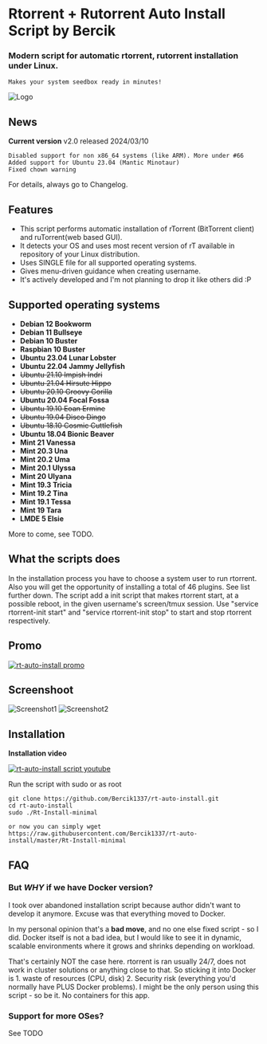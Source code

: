 
# Rtorrent + Rutorrent Auto Install Script by Bercik
### Modern script for automatic rtorrent, rutorrent installation under Linux.
	Makes your system seedbox ready in minutes!


![Logo](https://i.imgur.com/KtvJriL.jpg)

## News

**Current version** v2.0 released 2024/03/10

	Disabled support for non x86_64 systems (like ARM). More under #66
	Added support for Ubuntu 23.04 (Mantic Minotaur)
	Fixed chown warning

For details, always go to Changelog.

## Features ##

* This script performs automatic installation of rTorrent (BitTorrent client) and ruTorrent(web based GUI).
* It detects your OS and uses most recent version of rT available in repository of your Linux distribution.
* Uses SINGLE file for all supported operating systems.
* Gives menu-driven guidance when creating username.
* It's actively developed and I'm not planning to drop it like others did :P

## Supported operating systems ##

* **Debian 12    Bookworm**
* **Debian 11    Bullseye**
* **Debian 10    Buster**
* **Raspbian 10  Buster**
* **Ubuntu 23.04 Lunar Lobster**
* **Ubuntu 22.04 Jammy Jellyfish**
* ~~Ubuntu 21.10 Impish Indri~~ 
* ~~Ubuntu 21.04 Hirsute Hippo~~ 
* ~~Ubuntu 20.10 Groovy Gorilla~~ 
* **Ubuntu 20.04 Focal Fossa**
* ~~Ubuntu 19.10 Eoan Ermine~~ 
* ~~Ubuntu 19.04 Disco Dingo~~ 
* ~~Ubuntu 18.10 Cosmic Cuttlefish~~ 
* **Ubuntu 18.04 Bionic Beaver**
* **Mint   21    Vanessa**
* **Mint   20.3  Una**
* **Mint   20.2  Uma**
* **Mint   20.1  Ulyssa**
* **Mint   20    Ulyana**
* **Mint   19.3  Tricia**
* **Mint   19.2  Tina**
* **Mint   19.1  Tessa**
* **Mint   19    Tara**
* **LMDE   5     Elsie**

More to come, see TODO.

## What the scripts does ##
In the installation process you have to choose a system user to run rtorrent.
Also you will get the opportunity of installing a total of 46 plugins. See list further down.
The script add a init script that makes rtorrent start, at a possible reboot, in the
given username's screen/tmux session. Use "service rtorrent-init start" and
"service rtorrent-init stop" to start and stop rtorrent respectively.

Promo
------------

[![rt-auto-install promo](https://img.youtube.com/vi/F0MvYg7bAqk/0.jpg)](https://youtu.be/F0MvYg7bAqk)

Screenshoot
------------

![Screenshot1](https://i.ibb.co/5R1YWtN/rt-main-menu.png)
![Screenshot2](https://i.ibb.co/GvB8Tdq/rt-complete.png)


Installation
------------

**Installation video**

[![rt-auto-install script youtube](https://img.youtube.com/vi/uBxfSg0blPM/0.jpg)](https://www.youtube.com/watch?v=uBxfSg0blPM)



Run the script with sudo or as root
	
	git clone https://github.com/Bercik1337/rt-auto-install.git
	cd rt-auto-install
	sudo ./Rt-Install-minimal
	
	or now you can simply wget https://raw.githubusercontent.com/Bercik1337/rt-auto-install/master/Rt-Install-minimal

FAQ
------------
### But _WHY_ if we have Docker version?
I took over abandoned installation script because author didn't want to develop it anymore. Excuse was that everything moved to Docker.

In my personal opinion that's a **bad move**, and no one else fixed script - so I did. Docker itself is not a bad idea, but I would like to see it in dynamic, scalable environments where it grows and shrinks depending on workload.

That's certainly NOT the case here. rtorrent is ran usually 24/7, does not work in cluster solutions or anything close to that. So sticking it into Docker is 1. waste of resources (CPU, disk) 2. Security risk (everything you'd normally have PLUS Docker problems).
I might be the only person using this script - so be it. No containers for this app.


### Support for more OSes? 
See TODO
